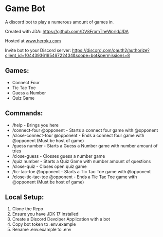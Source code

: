# Game Bot
A discord bot to play a numerous amount of games in.

Created with JDA: https://github.com/DV8FromTheWorld/JDA

Hosted at www.heroku.com

Invite bot to your Discord server: https://discord.com/oauth2/authorize?client_id=1044393619546722434&scope=bot&permissions=8

## Games:

 - Connect Four
 - Tic Tac Toe
 - Guess a Number
 - Quiz Game
## Commands:
 - /help - Brings you here
 - /connect-four @opponent - Starts a connect four game with @opponent
 - /close-connect-four @opponent - Ends a connect four game with @opponent (Must be host of game)
 - /guess number - Starts a Guess a Number game with number amount of tries
 - /close-guess - Closses guess a number game
 - /quiz number - Starts a Quiz Game with number amount of questions
 - /close-quiz - Closes open quiz game
 - /tic-tac-toe @opponent - Starts a Tic Tac Toe game with @opponent
 - /close-tic-tac-toe @opponent - Ends a Tic Tac Toe game with @opponent (Must be host of game)

## Local Setup:

 1. Clone the Repo
 2. Ensure you have JDK 17 installed
 3. Create a Discord Devolper Application with a bot
 4. Copy bot token to .env.example
 5. Rename .env.example to .env
